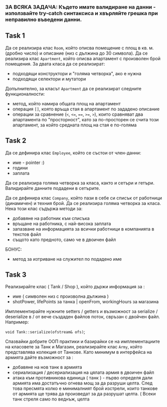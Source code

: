 ### ЗА ВСЯКА ЗАДАЧА: Където имате валидиране на данни - използвайте try-catch синтаксиса и хвърляйте грешка при неправилно въведени данни.

## Task 1

Да се реализира клас `Room`, който описва помещение с площ в кв. м.
(дробно число) и описание (низ с дължина до 30 символа).
Да се реализира клас `Apartment`, който описва апартамент с произволен брой
помещения. За двата класа да се реализират:
* подходящи конструктори и "голяма четворка", ако е нужна
* подходящи селектори и мутатори

Допълнително, за класът `Apartment` да се реализират следните функционалности:
* метод, който намира общата площ на апартамент
* операция `[]`, която връща стая в апартамент по зададено описание
* операции за сравнение (`<`, `<=`, `==`, `>=`, `>`),
които сравняват два апартамента по "просторност", като за по-просторен
се счита този апартамент, за който средната площ на стая е по-голяма


## Task 2
Да се дефинира клас `Employee`, който се състои от член-данни:
- име - pointer :)
- години 
- заплата

Да се реализира голяма четворка за класа, както и сетъри и гетъри. Валидирайте данните подадени в сетърите.

Да се дефинира клас `Company`, който пази в себе си списък от работници (динамичен) и техния брой. Да се реализира голяма четворка за класа. Нека този клас съдържа методи за:
- добавяне на работник към списъка
- връщане на работника, с най-висока заплата
- запазване на информацията за всички работници в компанията в текстов файл
- същото като предното, само че в двоичен файл

БОНУС:
- метод за изтриване на служител по подадено име

## Task 3

Реализирайте клас ( Tank / Shop ), който държи информация за :
- име ( символен низ с произволна дължина )
- shotPower, lifePoints за танка | openFrom, workingHours за магазина 


Имплементирайте нужните setters / getters и възможност за serialize / deserialize в / от вече създаден файлов поток, свръзан с двойчен файл.
Например:

`void Tank::serialize(ofstream& ofs)`;

Спазвайки добрите ООП практики и базирайки се на
имплементациите на класовете за Танк и Магазин, реализирайте клас `Army`, който представлява колекция от
Танкове. Като минимум в интерфейса на армията дайте
възможност за :
- добавяне на нов танк в армията
- сериализация / десериализация на цялата армия в двоичен файл
- атака към противникова единица ( танк ) - първо определя дали армията има достатъчно огнева мощ за да разруши целта. След това пресмята колко е минималният брой
изстрели, които танкове от армията ще трява да произведат за
да разрушат целта. ( Всеки танк стреля само по веднъж, целта

